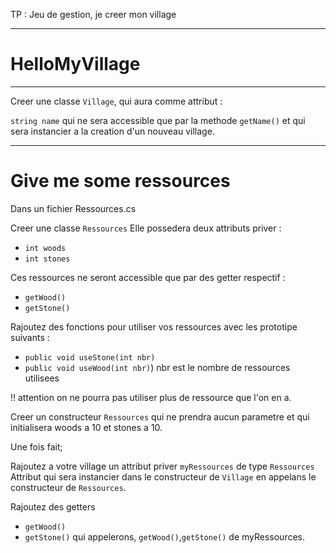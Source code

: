 TP : Jeu de gestion, je creer mon village


---

#   HelloMyVillage 

---

Creer une classe `Village`,
qui aura comme attribut :

`string name` qui ne sera accessible que par la methode `getName()` et qui sera instancier a la creation d'un nouveau village.





---

# Give me some ressources


Dans un fichier Ressources.cs

Creer une classe `Ressources`
Elle possedera deux attributs priver :
- `int woods`
- `int stones`

Ces ressources ne seront accessible que par des getter respectif : 
- `getWood()`
- `getStone()`

Rajoutez des fonctions pour utiliser vos ressources avec les prototipe suivants : 
-  `public void useStone(int nbr)`
- `public void useWood(int nbr)`)
nbr est le nombre de ressources utilisees

!! attention on ne pourra pas utiliser plus de ressource que l'on en a. 


Creer un constructeur `Ressources` qui ne prendra aucun parametre et qui initialisera woods a 10 et stones a 10.


Une fois fait;

Rajoutez a votre village un attribut priver `myRessources` de type `Ressources`
Attribut qui sera instancier dans le constructeur de `Village` en appelans le constructeur de `Ressources`.

Rajoutez des getters 
- `getWood()`
- `getStone()`
qui appelerons, `getWood()`,`getStone()` de myRessources.




